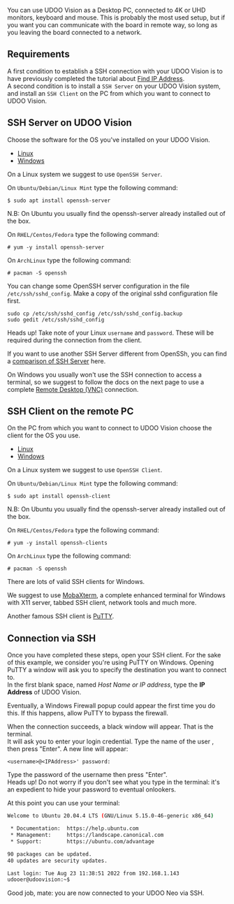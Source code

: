 You can use UDOO Vision as a Desktop PC, connected to 4K or UHD monitors, keyboard and mouse. This is probably the most used setup, but if you want you can communicate with the board in remote way, so long as you leaving the board connected to a network.

## Requirements
A first condition to establish a SSH connection with your UDOO Vision is to have previously completed the tutorial about [Find IP Address](!Basic_Setup/Find_IP_Address).  
A second condition is to install a `SSH Server` on your UDOO Vision system, and install an `SSH Client` on the PC from which you want to connect to UDOO Vision.

## SSH Server on UDOO Vision

Choose the software for the OS you've installed on your UDOO Vision.

<div>
 <ul id="ssh-server" class="nav nav-tabs" role="tablist">
  <li role="presentation" class="active"><a href="#ssh-linux" aria-controls="linux" role="tab" data-toggle="tab">Linux</a></li>
  <li role="presentation"><a href="#ssh-windows" aria-controls="windows" role="tab" data-toggle="tab">Windows</a></li>
 </ul>

 <div class="tab-content">
  <div role="tabpanel" class="tab-pane active" id="ssh-linux">

On a Linux system we suggest to use `OpenSSH Server`.  

On `Ubuntu/Debian/Linux Mint` type the following command:

    $ sudo apt install openssh-server

N.B: On Ubuntu you usually find the openssh-server already installed out of the box.

On `RHEL/Centos/Fedora` type the following command:

    # yum -y install openssh-server

On `ArchLinux` type the following command:

    # pacman -S openssh

You can change some OpenSSH server configuration in the file `/etc/ssh/sshd_config`.
Make a copy of the original sshd configuration file first.

    sudo cp /etc/ssh/sshd_config /etc/ssh/sshd_config.backup
    sudo gedit /etc/ssh/sshd_config

<span class="label label-warning">Heads up!</span> Take note of your Linux `username` and `password`. These will be required during the connection from the client.


If you want to use another SSH Server different from OpenSSh, you can find a [comparison of SSH Server](https://en.wikipedia.org/wiki/Comparison_of_SSH_servers) here.

  </div>
  <div role="tabpanel" class="tab-pane" id="ssh-windows">

On Windows you usually won't use the SSH connection to access a terminal, so we suggest to follow the docs on the next page to use a complete [Remote Desktop (VNC)](!Basic_Setup/Remote_Desktop_(VNC)) connection.

  </div>
 </div>
</div>
<script>
$('#ssh-server a').click(function (e) {
  e.preventDefault()
  $(this).tab('show')
})
</script>

## SSH Client on the remote PC

On the PC from which you want to connect to UDOO Vision choose the client for the OS you use.

<div>
 <ul id="ssh-client" class="nav nav-tabs" role="tablist">
  <li role="presentation" class="active"><a href="#ssh-linux-client" aria-controls="linux-client" role="tab" data-toggle="tab">Linux</a></li>
  <li role="presentation"><a href="#ssh-windows-client" aria-controls="windows-client" role="tab" data-toggle="tab">Windows</a></li>
 </ul>

 <div class="tab-content">
  <div role="tabpanel" class="tab-pane active" id="ssh-linux-client">

On a Linux system we suggest to use `OpenSSH Client`.  

On `Ubuntu/Debian/Linux Mint` type the following command:

    $ sudo apt install openssh-client

N.B: On Ubuntu you usually find the openssh-server already installed out of the box.

On `RHEL/Centos/Fedora` type the following command:

    # yum -y install openssh-clients

On `ArchLinux` type the following command:

    # pacman -S openssh


  </div>
  <div role="tabpanel" class="tab-pane" id="ssh-windows-client">

There are lots of valid SSH clients for Windows.  

We suggest to use [MobaXterm](http://mobaxterm.mobatek.net/), a complete enhanced terminal for Windows with X11 server, tabbed SSH client, network tools and much more.  

Another famous SSH client is [PuTTY](http://www.chiark.greenend.org.uk/~sgtatham/putty/download.html).

  </div>
 </div>
</div>
<script>
$('#ssh-client a').click(function (e) {
  e.preventDefault()
  $(this).tab('show')
})
</script>


## Connection via SSH
Once you have completed these steps, open your SSH client. For the sake of this example, we consider you're using PuTTY on Windows.
Opening PuTTY a window will ask you to specify the destination you want to connect to.  
In the first blank space, named *Host Name or IP address*, type the **IP Address** of UDOO Vision.

Eventually, a Windows Firewall popup could appear the first time you do this. If this happens, allow PuTTY to bypass the firewall.

When the connection succeeds, a black window will appear. That is the terminal.  
It will ask you to enter your login credential. Type the name of the user <username>, then press "Enter".
A new line will appear:

    <username>@<IPAddress>' password:

Type the password of the username then press "Enter".  
<span class="label label-warning">Heads up!</span> Do not worry if you don't see what you type in the terminal: it's an expedient to hide your password to eventual onlookers.

At this point you can use your terminal:

```bash
Welcome to Ubuntu 20.04.4 LTS (GNU/Linux 5.15.0-46-generic x86_64)

 * Documentation:  https://help.ubuntu.com
 * Management:     https://landscape.canonical.com
 * Support:        https://ubuntu.com/advantage

90 packages can be updated.
40 updates are security updates.

Last login: Tue Aug 23 11:38:51 2022 from 192.168.1.143
udooer@udoovision:~$


```

Good job, mate: you are now connected to your UDOO Neo via SSH.
